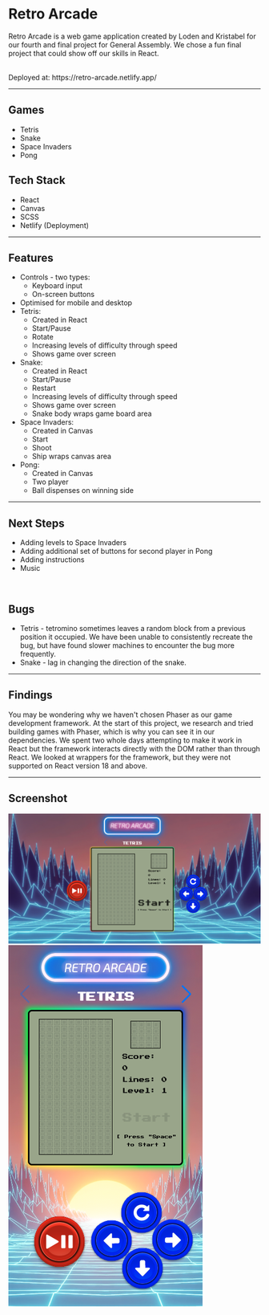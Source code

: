 # Retro Arcade

Retro Arcade is a web game application created by Loden and Kristabel for our fourth and final project for General Assembly. We chose a fun final project that could show off our skills in React.

<br> 
Deployed at: https://retro-arcade.netlify.app/

------------------
## Games
* Tetris
* Snake
* Space Invaders
* Pong

## Tech Stack
* React
* Canvas
* SCSS
* Netlify (Deployment)

-----------

## Features
* Controls - two types:
    * Keyboard input 
    * On-screen buttons
* Optimised for mobile and desktop
* Tetris: 
    * Created in React
    * Start/Pause
    * Rotate
    * Increasing levels of difficulty through speed
    * Shows game over screen
* Snake: 
    * Created in React
    * Start/Pause
    * Restart
    * Increasing levels of difficulty through speed
    * Shows game over screen
    * Snake body wraps game board area
* Space Invaders:
    * Created in Canvas
    * Start
    * Shoot
    * Ship wraps canvas area
* Pong:
    * Created in Canvas
    * Two player
    * Ball dispenses on winning side

------

## Next Steps
* Adding levels to Space Invaders
* Adding additional set of buttons for second player in Pong
* Adding instructions
* Music

<br>

## Bugs
* Tetris - tetromino sometimes leaves a random block from a previous position it occupied. We have been unable to consistently recreate the bug, but have found slower machines to encounter the bug more frequently.
* Snake - lag in changing the direction of the snake. 


-----

## Findings
You may be wondering why we haven't chosen Phaser as our game development framework. At the start of this project, we research and tried building games with Phaser, which is why you can see it in our dependencies. We spent two whole days attempting to make it work in React but the framework interacts directly with the DOM rather than through React. 
We looked at wrappers for the framework, but they were not supported on React version 18 and above. 



--------
## Screenshot
![screenshot](/public/retro-arcade.png)
![screenshot-phone](/public/retro-arcade-phone.png)
